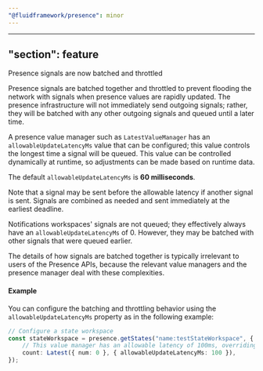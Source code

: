 ```yaml
---
"@fluidframework/presence": minor
---
```

---
"section": feature
---

Presence signals are now batched and throttled

Presence signals are batched together and throttled to prevent flooding the network with signals when presence values are rapidly updated.
The presence infrastructure will not immediately send outgoing signals; rather, they will be batched with any other outgoing signals and queued until a later time.

A presence value manager such as `LatestValueManager` has an `allowableUpdateLatencyMs` value that can be configured; this value controls the longest time a signal will be queued.
This value can be controlled dynamically at runtime, so adjustments can be made based on runtime data.

The default `allowableUpdateLatencyMs` is **60 milliseconds**.

Note that a signal may be sent before the allowable latency if another signal is sent. Signals are combined as needed and sent immediately at the earliest deadline.

Notifications workspaces' signals are not queued; they effectively always have an `allowableUpdateLatencyMs` of 0. However, they may be batched with other signals that were queued earlier.

The details of how signals are batched together is typically irrelevant to users of the Presence APIs, because the relevant value managers and the presence manager deal with these complexities.

#### Example

You can configure the batching and throttling behavior using the `allowableUpdateLatencyMs` property as in the following example:

```ts
// Configure a state workspace
const stateWorkspace = presence.getStates("name:testStateWorkspace", {
	// This value manager has an allowable latency of 100ms, overriding the default value of 60ms.
	count: Latest({ num: 0 }, { allowableUpdateLatencyMs: 100 }),
});
```
